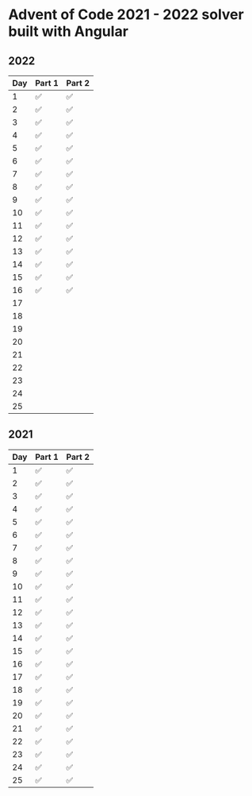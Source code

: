 

# Advent of Code 2021 - 2022 solver built with Angular

## 2022

| Day | Part 1 | Part 2 |
| --- | --- | --- |
| 1 | :white_check_mark: | :white_check_mark: |
| 2 | :white_check_mark: | :white_check_mark: |
| 3 | :white_check_mark: | :white_check_mark: |
| 4 | :white_check_mark: | :white_check_mark: |
| 5 | :white_check_mark: | :white_check_mark: |
| 6 | :white_check_mark: | :white_check_mark: |
| 7 | :white_check_mark: | :white_check_mark: |
| 8 | :white_check_mark: | :white_check_mark: |
| 9 | :white_check_mark: | :white_check_mark: |
| 10 | :white_check_mark: | :white_check_mark: |
| 11 | :white_check_mark: | :white_check_mark: |
| 12 | :white_check_mark: | :white_check_mark: |
| 13 | :white_check_mark: | :white_check_mark: |
| 14 | :white_check_mark: | :white_check_mark: |
| 15 | :white_check_mark: | :white_check_mark: |
| 16 | :white_check_mark: | :white_check_mark: |
| 17 |  |  |
| 18 |  |  |
| 19 |  |  |
| 20 |  |  |
| 21 |  |  |
| 22 |  |  |
| 23 |  |  |
| 24 |  |  |
| 25 |  |  |

## 2021

| Day | Part 1 | Part 2 |
| --- | --- | --- |
| 1 | :white_check_mark: | :white_check_mark: |
| 2 | :white_check_mark: | :white_check_mark: |
| 3 | :white_check_mark: | :white_check_mark: |
| 4 | :white_check_mark: | :white_check_mark: |
| 5 | :white_check_mark: | :white_check_mark: |
| 6 | :white_check_mark: | :white_check_mark: |
| 7 | :white_check_mark: | :white_check_mark: |
| 8 | :white_check_mark: | :white_check_mark: |
| 9 | :white_check_mark: | :white_check_mark: |
| 10 | :white_check_mark: | :white_check_mark: |
| 11 | :white_check_mark: | :white_check_mark: |
| 12 | :white_check_mark: | :white_check_mark: |
| 13 | :white_check_mark: | :white_check_mark: |
| 14 | :white_check_mark: | :white_check_mark: |
| 15 | :white_check_mark: | :white_check_mark: |
| 16 | :white_check_mark: | :white_check_mark: |
| 17 | :white_check_mark: | :white_check_mark: |
| 18 | :white_check_mark: | :white_check_mark: |
| 19 | :white_check_mark: | :white_check_mark: |
| 20 | :white_check_mark: | :white_check_mark: |
| 21 | :white_check_mark: | :white_check_mark: |
| 22 | :white_check_mark: | :white_check_mark: |
| 23 | :white_check_mark: | :white_check_mark: |
| 24 | :white_check_mark: | :white_check_mark: |
| 25 | :white_check_mark: | :white_check_mark: |